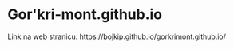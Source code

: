 # Gor'kri-mont.github.io
<p>Link na web stranicu: https://bojkip.github.io/gorkrimont.github.io/ </p>
